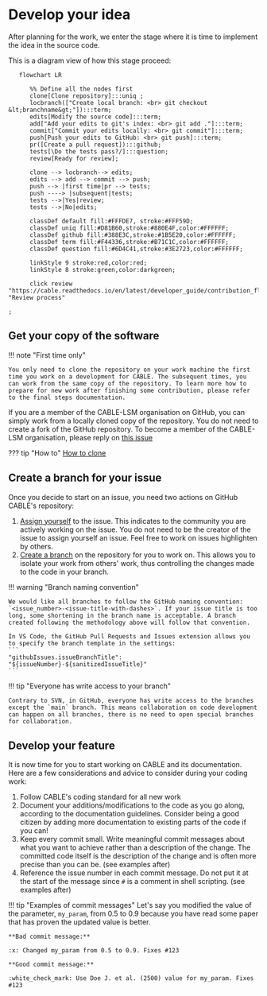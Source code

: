 # Develop your idea

After planning for the work, we enter the stage where it is time to implement the idea in the source code. 

This is a diagram view of how this stage proceed:

```mermaid
   flowchart LR

      %% Define all the nodes first
      clone[Clone repository]:::uniq ;
      locbranch(["Create local branch: <br> git checkout &lt;branchname&gt;"]):::term;
      edits[Modify the source code]:::term;
      add["Add your edits to git's index: <br> git add ."]:::term;
      commit["Commit your edits locally: <br> git commit"]:::term;
      push[Push your edits to GitHub: <br> git push]:::term;
      pr([Create a pull request]):::github;
      tests[\Do the tests pass?/]:::question;
      review[Ready for review];

      clone --> locbranch--> edits;
      edits --> add --> commit --> push;
      push --> |first time|pr --> tests;
      push ----> |subsequent|tests;
      tests -->|Yes|review;
      tests -->|No|edits;

      classDef default fill:#FFFDE7, stroke:#FFF59D;
      classDef uniq fill:#D81B60,stroke:#880E4F,color:#FFFFFF;
      classDef github fill:#388E3C,stroke:#1B5E20,color:#FFFFFF;
      classDef term fill:#F44336,stroke:#B71C1C,color:#FFFFFF;
      classDef question fill:#6D4C41,stroke:#3E2723,color:#FFFFFF; 

      linkStyle 9 stroke:red,color:red;
      linkStyle 8 stroke:green,color:darkgreen;

      click review "https://cable.readthedocs.io/en/latest/developer_guide/contribution_flowchart/#review" "Review process"

;
```

## Get your copy of the software

!!! note "First time only"

    You only need to clone the repository on your work machine the first time you work on a development for CABLE. The subsequent times, you can work from the same copy of the repository. To learn more how to prepare for new work after finishing some contribution, please refer to the final steps documentation.

If you are a member of the CABLE-LSM organisation on GitHub, you can simply work from a locally cloned copy of the repository. You do not need to create a fork of the GitHub repository. To become a member of the CABLE-LSM organisation, please reply on [this issue][new_member]

??? tip "How to"
    [How to clone][how_to_clone]

## Create a branch for your issue

Once you decide to start on an issue, you need two actions on GitHub CABLE's repository:

1. [Assign yourself][assign_issue] to the issue. This indicates to the community you are actively working on the issue. You do not need to be the creator of the issue to assign yourself an issue. Feel free to work on issues highlighten by others.
2. [Create a branch][create_branch] on the repository for you to work on. This allows you to isolate your work from others' work, thus controlling the changes made to the code in your branch.

!!! warning "Branch naming convention"

    We would like all branches to follow the GitHub naming convention: `<issue_number>-<issue-title-with-dashes>`. If your issue title is too long, some shortening in the branch name is acceptable. A branch created following the methodology above will follow that convention.

    In VS Code, the GitHub Pull Requests and Issues extension allows you to specify the branch template in the settings:
    ```
    "githubIssues.issueBranchTitle": "${issueNumber}-${sanitizedIssueTitle}"
    ```

!!! tip "Everyone has write access to your branch"

    Contrary to SVN, in GitHub, everyone has write access to the branches except the `main` branch. This means collaboration on code development can happen on all branches, there is no need to open special branches for collaboration.

## Develop your feature

It is now time for you to start working on CABLE and its documentation. Here are a few considerations and advice to consider during your coding work:

1. Follow CABLE's coding standard for all new work
2. Document your additions/modifications to the code as you go along, according to the documentation guidelines. Consider being a good citizen by adding more documentation to existing parts of the code if you can!
3. Keep every commit small. Write meaningful commit messages about what you want to achieve rather than a description of the change. The committed code itself is the description of the change and is often more precise than you can be. (see examples after)
4. Reference the issue number in each commit message. Do not put it at the start of the message since `#` is a comment in shell scripting. (see examples after)
   
!!! tip "Examples of commit messages"
    Let's say you modified the value of the parameter, `my_param`, from 0.5 to 0.9 because you have read some paper that has proven the updated value is better.

    **Bad commit message:**

    :x: Changed my_param from 0.5 to 0.9. Fixes #123

    **Good commit message:**

    :white_check_mark: Use Doe J. et al. (2500) value for my_param. Fixes #123

[how_to_clone]: resources/how_to.md#cloning-a-repository
[new_member]: https://github.com/CABLE-LSM/CABLE/issues/110
[assign_issue]: resources/how_to.md#assign-an-issue
[create_branch]: resources/how_to.md#create-a-branch